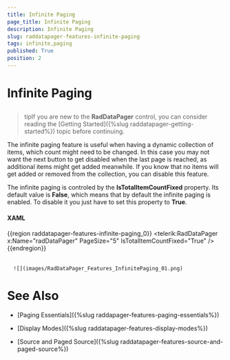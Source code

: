 ```yaml
---
title: Infinite Paging
page_title: Infinite Paging
description: Infinite Paging
slug: raddatapager-features-infinite-paging
tags: infinite,paging
published: True
position: 2
---
```


# Infinite Paging



## 

>tipIf you are new to the __RadDataPager__ control, you can consider reading the [Getting Started]({%slug raddatapager-getting-started%}) topic before continuing.

The infinite paging feature is useful when having a dynamic collection of items, which count might need to be changed. In this case you may not want the next button to get disabled when the last page is reached, as additional items might get added meanwhile. If you know that no items will get added or removed from the collection, you can disable this feature.

The infinite paging is controled by the __IsTotalItemCountFixed__ property. Its default value is __False__, which means that by default the infinite paging is enabled. To disable it you just have to set this property to __True__.

#### __XAML__

{{region raddatapager-features-infinite-paging_0}}
	<telerik:RadDataPager x:Name="radDataPager"
	                        PageSize="5"
	                        IsTotalItemCountFixed="True" />
	{{endregion}}






         
      ![](images/RadDataPager_Features_InfinitePaging_01.png)

# See Also

 * [Paging Essentials]({%slug raddapager-features-paging-essentials%})

 * [Display Modes]({%slug raddatapager-features-display-modes%})

 * [Source and Paged Source]({%slug raddatapager-features-source-and-paged-source%})
